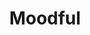 ---
logohandle: moodfulme
sort: moodful
title: Moodful
twitter: https://x.com/moodfulApp
website: https://moodful.me/
---